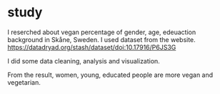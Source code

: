 # study
I reserched about vegan percentage of gender, age, edeuaction background in Skåne, Sweden.
I used dataset from the website.
https://datadryad.org/stash/dataset/doi:10.17916/P6JS3G

I did some data cleaning, analysis and visualization.

From the result, women, young, educated people are more vegan and vegetarian.
